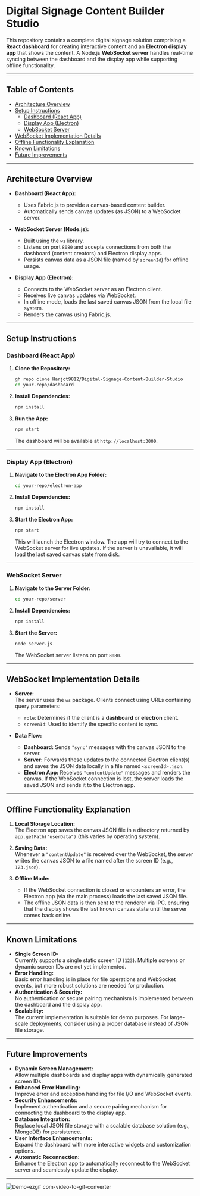 # Digital Signage Content Builder Studio

This repository contains a complete digital signage solution comprising a **React dashboard** for creating interactive content and an **Electron display app** that shows the content. A Node.js **WebSocket server** handles real-time syncing between the dashboard and the display app while supporting offline functionality.

---

## Table of Contents

- [Architecture Overview](#architecture-overview)
- [Setup Instructions](#setup-instructions)
  - [Dashboard (React App)](#dashboard-react-app)
  - [Display App (Electron)](#display-app-electron)
  - [WebSocket Server](#websocket-server)
- [WebSocket Implementation Details](#websocket-implementation-details)
- [Offline Functionality Explanation](#offline-functionality-explanation)
- [Known Limitations](#known-limitations)
- [Future Improvements](#future-improvements)

---

## Architecture Overview

- **Dashboard (React App):**
  - Uses Fabric.js to provide a canvas-based content builder.
  - Automatically sends canvas updates (as JSON) to a WebSocket server.
  
- **WebSocket Server (Node.js):**
  - Built using the `ws` library.
  - Listens on port `8080` and accepts connections from both the dashboard (content creators) and Electron display apps.
  - Persists canvas data as a JSON file (named by `screenId`) for offline usage.

- **Display App (Electron):**
  - Connects to the WebSocket server as an Electron client.
  - Receives live canvas updates via WebSocket.
  - In offline mode, loads the last saved canvas JSON from the local file system.
  - Renders the canvas using Fabric.js.

---

## Setup Instructions

### Dashboard (React App)

1. **Clone the Repository:**
   ```bash
   gh repo clone Harjot9812/Digital-Signage-Content-Builder-Studio
   cd your-repo/dashboard
   ```

2. **Install Dependencies:**
   ```bash
   npm install
   ```

3. **Run the App:**
   ```bash
   npm start
   ```
   The dashboard will be available at `http://localhost:3000`.

---

### Display App (Electron)

1. **Navigate to the Electron App Folder:**
   ```bash
   cd your-repo/electron-app
   ```

2. **Install Dependencies:**
   ```bash
   npm install
   ```

3. **Start the Electron App:**
   ```bash
   npm start
   ```
   This will launch the Electron window. The app will try to connect to the WebSocket server for live updates. If the server is unavailable, it will load the last saved canvas state from disk.

---

### WebSocket Server

1. **Navigate to the Server Folder:**
   ```bash
   cd your-repo/server
   ```

2. **Install Dependencies:**
   ```bash
   npm install
   ```

3. **Start the Server:**
   ```bash
   node server.js
   ```
   The WebSocket server listens on port `8080`.

---

## WebSocket Implementation Details

- **Server:**  
  The server uses the `ws` package. Clients connect using URLs containing query parameters:
  - `role`: Determines if the client is a **dashboard** or **electron** client.
  - `screenId`: Used to identify the specific content to sync.
  
- **Data Flow:**  
  - **Dashboard:** Sends `"sync"` messages with the canvas JSON to the server.
  - **Server:** Forwards these updates to the connected Electron client(s) and saves the JSON data locally in a file named `<screenId>.json`.
  - **Electron App:** Receives `"contentUpdate"` messages and renders the canvas. If the WebSocket connection is lost, the server loads the saved JSON and sends it to the Electron app.

---

## Offline Functionality Explanation

1. **Local Storage Location:**  
   The Electron app saves the canvas JSON file in a directory returned by `app.getPath("userData")` (this varies by operating system).

2. **Saving Data:**  
   Whenever a `"contentUpdate"` is received over the WebSocket, the server writes the canvas JSON to a file named after the screen ID (e.g., `123.json`).

3. **Offline Mode:**  
   - If the WebSocket connection is closed or encounters an error, the Electron app (via the main process) loads the last saved JSON file.
   - The offline JSON data is then sent to the renderer via IPC, ensuring that the display shows the last known canvas state until the server comes back online.

---

## Known Limitations

- **Single Screen ID:**  
  Currently supports a single static screen ID (`123`). Multiple screens or dynamic screen IDs are not yet implemented.
- **Error Handling:**  
  Basic error handling is in place for file operations and WebSocket events, but more robust solutions are needed for production.
- **Authentication & Security:**  
  No authentication or secure pairing mechanism is implemented between the dashboard and the display app.
- **Scalability:**  
  The current implementation is suitable for demo purposes. For large-scale deployments, consider using a proper database instead of JSON file storage.

---

## Future Improvements

- **Dynamic Screen Management:**  
  Allow multiple dashboards and display apps with dynamically generated screen IDs.
- **Enhanced Error Handling:**  
  Improve error and exception handling for file I/O and WebSocket events.
- **Security Enhancements:**  
  Implement authentication and a secure pairing mechanism for connecting the dashboard to the display app.
- **Database Integration:**  
  Replace local JSON file storage with a scalable database solution (e.g., MongoDB) for persistence.
- **User Interface Enhancements:**  
  Expand the dashboard with more interactive widgets and customization options.
- **Automatic Reconnection:**  
  Enhance the Electron app to automatically reconnect to the WebSocket server and seamlessly update the display.

---



![Demo-ezgif com-video-to-gif-converter](https://github.com/user-attachments/assets/f1d24255-ced0-4c1b-81a6-9dde8672e62f)


